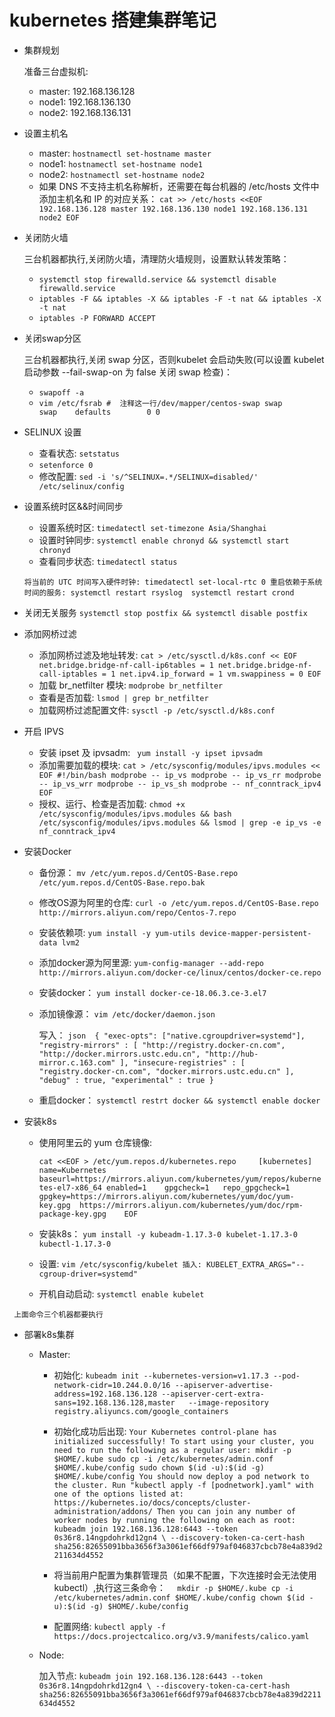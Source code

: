 # kubernetes 搭建集群笔记

- 集群规划
  
    准备三台虚拟机:
    - master: 192.168.136.128
    - node1: 192.168.136.130
    - node2: 192.168.136.131

- 设置主机名
    
    - master: `hostnamectl set-hostname master`  
    - node1: `hostnamectl set-hostname node1`
    - node2: `hostnamectl set-hostname node2`
    - 如果 DNS 不支持主机名称解析，还需要在每台机器的 
    /etc/hosts 文件中添加主机名和 IP 的对应关系： 
    `cat >> /etc/hosts <<EOF
    192.168.136.128 master
    192.168.136.130 node1
    192.168.136.131 node2
    EOF`

- 关闭防火墙
    
    三台机器都执行,关闭防火墙，清理防火墙规则，设置默认转发策略：
    - `systemctl stop firewalld.service && systemctl disable firewalld.service`
    - `iptables -F && iptables -X && iptables -F -t nat && iptables -X -t nat`
    - `iptables -P FORWARD ACCEPT`     

- 关闭swap分区
      
    三台机器都执行,关闭 swap 分区，否则kubelet 会启动失败(可以设置 kubelet 启动参数 --fail-swap-on 为 false 关闭 swap 检查)：
    - `swapoff -a`
    - `vim /etc/fsrab # 
    注释这一行/dev/mapper/centos-swap swap                    swap    defaults        0 0`

- SELINUX 设置
    
   - 查看状态: `setstatus`
   - `setenforce 0`
   - 修改配置: `sed -i 's/^SELINUX=.*/SELINUX=disabled/' /etc/selinux/config`

- 设置系统时区&&时间同步
    
    - 设置系统时区: `timedatectl set-timezone Asia/Shanghai`          
    - 设置时钟同步: `systemctl enable chronyd && systemctl start chronyd`
    - 查看同步状态: `timedatectl status`
    
    `将当前的 UTC 时间写入硬件时钟:
     timedatectl set-local-rtc 0
     重启依赖于系统时间的服务:
     systemctl restart rsyslog 
     systemctl restart crond`
- 关闭无关服务
   `systemctl stop postfix && systemctl disable postfix`

- 添加网桥过滤
    
    - 添加网桥过滤及地址转发: `cat > /etc/sysctl.d/k8s.conf << EOF
       net.bridge.bridge-nf-call-ip6tables = 1
       net.bridge.bridge-nf-call-iptables = 1
       net.ipv4.ip_forward = 1
       vm.swappiness = 0
       EOF`
    - 加载 br_netfilter 模块: `modprobe br_netfilter`
    - 查看是否加载: `lsmod | grep br_netfilter`
    - 加载网桥过滤配置文件: `sysctl -p /etc/sysctl.d/k8s.conf`       

- 开启 IPVS
    
    - 安装 ipset 及 ipvsadm: ` yum install -y ipset ipvsadm`
    - 添加需要加载的模块: `cat > /etc/sysconfig/modules/ipvs.modules << EOF #!/bin/bash
                  modprobe -- ip_vs
                  modprobe -- ip_vs_rr
                  modprobe -- ip_vs_wrr
                  modprobe -- ip_vs_sh
                  modprobe -- nf_conntrack_ipv4
                  EOF`
    - 授权、运行、检查是否加载: `chmod +x /etc/sysconfig/modules/ipvs.modules && bash /etc/sysconfig/modules/ipvs.modules && lsmod | grep -e ip_vs -e nf_conntrack_ipv4`              

- 安装Docker
    
    - 备份源： `mv /etc/yum.repos.d/CentOS-Base.repo /etc/yum.repos.d/CentOS-Base.repo.bak`
    - 修改OS源为阿里的仓库: `curl -o /etc/yum.repos.d/CentOS-Base.repo http://mirrors.aliyun.com/repo/Centos-7.repo`
    - 安装依赖项: `yum install -y yum-utils device-mapper-persistent-data lvm2`
    - 添加docker源为阿里源: `yum-config-manager --add-repo http://mirrors.aliyun.com/docker-ce/linux/centos/docker-ce.repo`
    - 安装docker： `yum install docker-ce-18.06.3.ce-3.el7` 
    - 添加镜像源： `vim /etc/docker/daemon.json`
        
        写入：  ```json 
        {
           "exec-opts": ["native.cgroupdriver=systemd"],
           "registry-mirrors" : [
               "http://registry.docker-cn.com",
               "http://docker.mirrors.ustc.edu.cn",
               "http://hub-mirror.c.163.com"
             ],
           "insecure-registries" : [
               "registry.docker-cn.com",
               "docker.mirrors.ustc.edu.cn"
             ],
           "debug" : true,
           "experimental" : true
              }```
    - 重启docker： `systemctl restrt docker && systemctl enable docker`

- 安装k8s
    
    -  使用阿里云的 yum 仓库镜像:
        
        `
        cat <<EOF > /etc/yum.repos.d/kubernetes.repo    
        [kubernetes]    
        name=Kubernetes 
        baseurl=https://mirrors.aliyun.com/kubernetes/yum/repos/kubernetes-el7-x86_64
        enabled=1   
        gpgcheck=1  
        repo_gpgcheck=1 
        gpgkey=https://mirrors.aliyun.com/kubernetes/yum/doc/yum-key.gpg 
        https://mirrors.aliyun.com/kubernetes/yum/doc/rpm-package-key.gpg   
        EOF
        `             
    - 安装k8s： `yum install -y kubeadm-1.17.3-0 kubelet-1.17.3-0 kubectl-1.17.3-0`
    - 设置: `vim /etc/sysconfig/kubelet
            插入: KUBELET_EXTRA_ARGS="--cgroup-driver=systemd"       
    `
    - 开机自动启动: `systemctl enable kubelet`  

 ` 上面命令三个机器都要执行`     
 
- 部署k8s集群
     
    - Master:
      
      - 初始化: `kubeadm init --kubernetes-version=v1.17.3 --pod-network-cidr=10.244.0.0/16 --apiserver-advertise-address=192.168.136.128 --apiserver-cert-extra-sans=192.168.136.128,master   --image-repository registry.aliyuncs.com/google_containers
` 
      
      - 初始化成功后出现:
            `
                Your Kubernetes control-plane has initialized successfully!
                 To start using your cluster, you need to run the following as a regular user:
                   mkdir -p $HOME/.kube
                   sudo cp -i /etc/kubernetes/admin.conf $HOME/.kube/config
                   sudo chown $(id -u):$(id -g) $HOME/.kube/config
                 You should now deploy a pod network to the cluster.
                 Run "kubectl apply -f [podnetwork].yaml" with one of the options listed at:
                   https://kubernetes.io/docs/concepts/cluster-administration/addons/
                 Then you can join any number of worker nodes by running the following on each as root:
                 kubeadm join 192.168.136.128:6443 --token 0s36r8.14ngpdohrkd12gn4 \
                  --discovery-token-ca-cert-hash sha256:82655091bba3656f3a3061ef66df979af046837cbcb78e4a839d2211634d4552 `
      
      -  将当前用户配置为集群管理员（如果不配置，下次连接时会无法使用kubectl）,执行这三条命令： `  mkdir -p $HOME/.kube
                     cp -i /etc/kubernetes/admin.conf $HOME/.kube/config
                     chown $(id -u):$(id -g) $HOME/.kube/config`  
     
      - 配置网络: `kubectl apply -f https://docs.projectcalico.org/v3.9/manifests/calico.yaml`
             
    - Node:
       
       加入节点: `kubeadm join 192.168.136.128:6443 --token 0s36r8.14ngpdohrkd12gn4 \
                                --discovery-token-ca-cert-hash sha256:82655091bba3656f3a3061ef66df979af046837cbcb78e4a839d2211634d4552`
                        